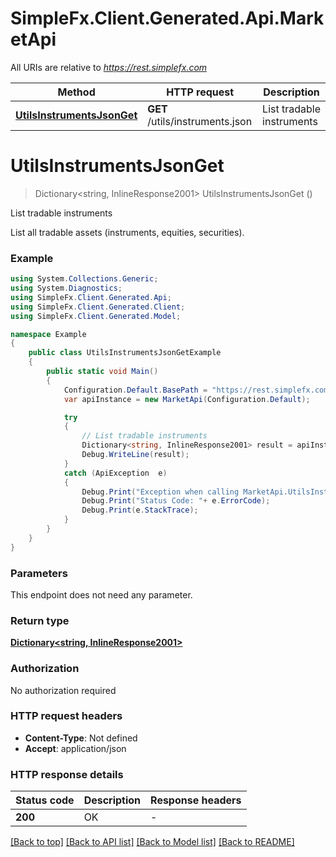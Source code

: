 # SimpleFx.Client.Generated.Api.MarketApi

All URIs are relative to *https://rest.simplefx.com*

Method | HTTP request | Description
------------- | ------------- | -------------
[**UtilsInstrumentsJsonGet**](MarketApi.md#utilsinstrumentsjsonget) | **GET** /utils/instruments.json | List tradable instruments


<a name="utilsinstrumentsjsonget"></a>
# **UtilsInstrumentsJsonGet**
> Dictionary&lt;string, InlineResponse2001&gt; UtilsInstrumentsJsonGet ()

List tradable instruments

List all tradable assets (instruments, equities, securities).

### Example
```csharp
using System.Collections.Generic;
using System.Diagnostics;
using SimpleFx.Client.Generated.Api;
using SimpleFx.Client.Generated.Client;
using SimpleFx.Client.Generated.Model;

namespace Example
{
    public class UtilsInstrumentsJsonGetExample
    {
        public static void Main()
        {
            Configuration.Default.BasePath = "https://rest.simplefx.com";
            var apiInstance = new MarketApi(Configuration.Default);

            try
            {
                // List tradable instruments
                Dictionary<string, InlineResponse2001> result = apiInstance.UtilsInstrumentsJsonGet();
                Debug.WriteLine(result);
            }
            catch (ApiException  e)
            {
                Debug.Print("Exception when calling MarketApi.UtilsInstrumentsJsonGet: " + e.Message );
                Debug.Print("Status Code: "+ e.ErrorCode);
                Debug.Print(e.StackTrace);
            }
        }
    }
}
```

### Parameters
This endpoint does not need any parameter.

### Return type

[**Dictionary&lt;string, InlineResponse2001&gt;**](InlineResponse2001.md)

### Authorization

No authorization required

### HTTP request headers

 - **Content-Type**: Not defined
 - **Accept**: application/json

### HTTP response details
| Status code | Description | Response headers |
|-------------|-------------|------------------|
| **200** | OK |  -  |

[[Back to top]](#) [[Back to API list]](../README.md#documentation-for-api-endpoints) [[Back to Model list]](../README.md#documentation-for-models) [[Back to README]](../README.md)

